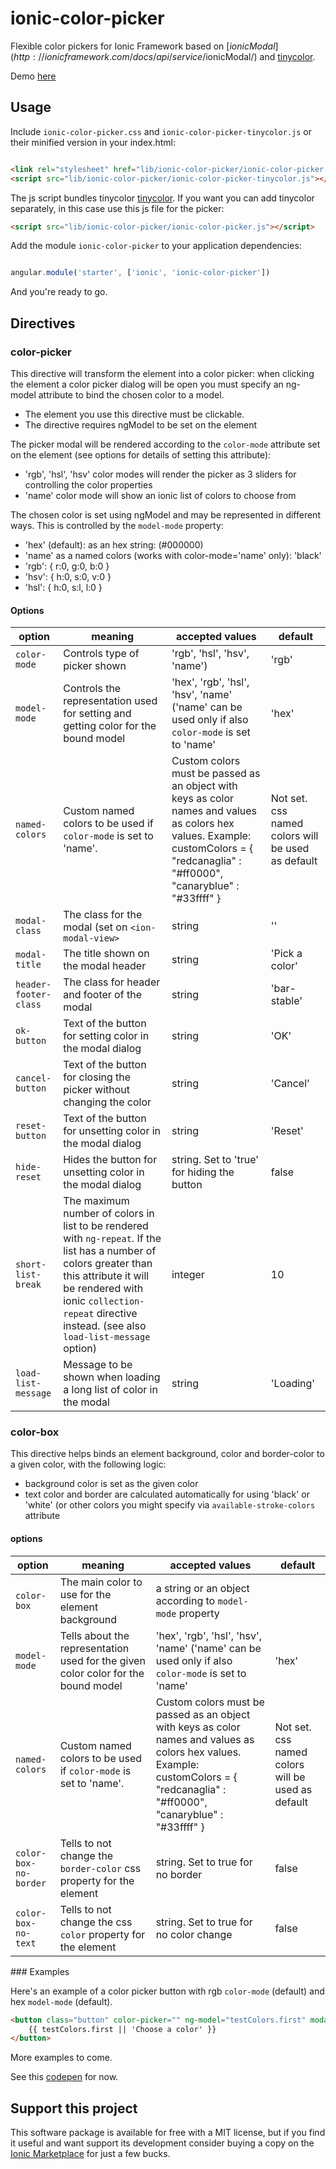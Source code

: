 # ionic-color-picker

Flexible color pickers for Ionic Framework based on [$ionicModal](http://ionicframework.com/docs/api/service/$ionicModal/) and [tinycolor](https://github.com/bgrins/TinyColor).

Demo [here](http://codepen.io/bianchimro/pen/EVYgym?editors=101)


## Usage

Include `ionic-color-picker.css`  and `ionic-color-picker-tinycolor.js` or their minified version in your index.html:

```html

<link rel="stylesheet" href="lib/ionic-color-picker/ionic-color-picker.css">
<script src="lib/ionic-color-picker/ionic-color-picker-tinycolor.js"></script>

```
The js script bundles tinycolor [tinycolor](https://github.com/bgrins/TinyColor).
If you want you can add tinycolor separately, in this case use this js file for the picker:


```html
<script src="lib/ionic-color-picker/ionic-color-picker.js"></script>
```


Add the module `ionic-color-picker` to your application dependencies:

```javascript

angular.module('starter', ['ionic', 'ionic-color-picker'])


```


And you're ready to go.



## Directives

### color-picker

This directive will transform the element into a color picker: when clicking the element a color picker dialog will be open you must specify an ng-model attribute to bind the chosen color to a model.

* The element you use this directive must be clickable.
* The directive requires ngModel to be set on the element

The picker modal will be rendered according to the `color-mode` attribute set on the element (see options for details of setting this attribute):

* 'rgb', 'hsl', 'hsv' color modes will render the picker as 3 sliders for controlling the color properties
* 'name' color mode will show an ionic list of colors to choose from

The chosen color is set using ngModel and may be represented in different ways. This is controlled by the `model-mode` property:

* 'hex' (default): as an hex string: (#000000)
* 'name' as a named colors (works with color-mode='name' only): 'black'
* 'rgb': { r:0, g:0, b:0 }
* 'hsv': { h:0, s:0, v:0 }
* 'hsl': { h:0, s:l, l:0 }

#### Options

option|meaning|accepted values|default
---|---|---|---
`color-mode`|Controls type of picker shown|'rgb', 'hsl', 'hsv', 'name')|'rgb'
`model-mode`|Controls the representation used for setting and getting color for the bound model|'hex', 'rgb', 'hsl', 'hsv', 'name' ('name' can be used only if also `color-mode` is set to 'name'|'hex'
`named-colors`|Custom named colors to be used if `color-mode` is set to 'name'.|Custom colors must be passed as an object with keys as color names and values as colors hex values. Example: customColors = { "redcanaglia" : "#ff0000", "canaryblue" : "#33ffff" }|Not set. css named colors will be used as default
`modal-class`|The class for the modal (set on `<ion-modal-view>`|string|''
`modal-title`|The title shown on the modal header|string|'Pick a color'
`header-footer-class`|The class for header and footer of the modal|string|'bar-stable'
`ok-button`|Text of the button for setting color in the modal dialog|string|'OK'
`cancel-button`|Text of the button for closing the picker without changing the color|string|'Cancel'
`reset-button`|Text of the button for unsetting color in the modal dialog|string|'Reset'
`hide-reset`|Hides the button for unsetting color in the modal dialog|string. Set to 'true' for hiding the button|false
`short-list-break`|The maximum number of colors in list to be rendered with `ng-repeat`. If the list has a number of colors greater than this attribute it will be rendered with ionic `collection-repeat` directive instead. (see also `load-list-message` option)|integer|10
`load-list-message`|Message to be shown when loading a long list of color in the modal|string|'Loading'



### color-box
This directive helps binds an element background, color and border-color to a given color, with the following logic:

* background color is set as the given color
* text color and border are calculated automatically for using 'black' or 'white' (or other colors you might specify via `available-stroke-colors` attribute 


#### options


option|meaning|accepted values|default
---|---|---|---
`color-box`|The main color to use for the element background| a string or an object according to `model-mode` property|
`model-mode`|Tells about the representation used for the given color color for the bound model|'hex', 'rgb', 'hsl', 'hsv', 'name' ('name' can be used only if also `color-mode` is set to 'name'|'hex'
`named-colors`|Custom named colors to be used if `color-mode` is set to 'name'.|Custom colors must be passed as an object with keys as color names and values as colors hex values. Example: customColors = { "redcanaglia" : "#ff0000", "canaryblue" : "#33ffff" }|Not set. css named colors will be used as default
`color-box-no-border`|Tells to not change the `border-color` css property for the element| string. Set to true for no border| false
`color-box-no-text`|Tells to not change the css `color` property for the element| string. Set to true for no color change| false



### Examples

Here's an example of a color picker button with rgb `color-mode` (default) and hex `model-mode` (default).

```html
<button class="button" color-picker="" ng-model="testColors.first" modal-title="Choose a color" color-box="{{testColors.first}}">
    {{ testColors.first || 'Choose a color' }} 
</button>    
```

More examples to come.

See this [codepen](http://codepen.io/bianchimro/pen/EVYgym?editors=101) for now.


## Support this project

This software package is available for free with a MIT license, but
if you find it useful and want support its development consider buying a copy on the [Ionic Marketplace](http://market.ionic.io/plugins/ionic-color-picker) for just a few bucks.
